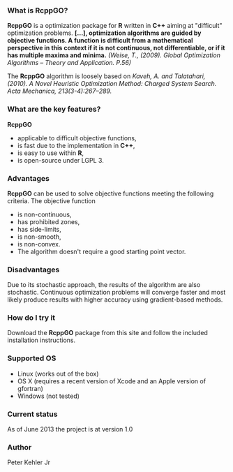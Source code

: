 ### What is RcppGO?
**RcppGO** is a optimization package for **R** written in **C++** aiming at "difficult" optimization problems. **[...], optimization algorithms are guided by objective functions. A function is difficult from a mathematical perspective in this context if it is not continuous, not differentiable, or if it has multiple maxima and minima.** _(Weise, T., (2009). Global Optimization Algorithms – Theory and Application. P.56)_ 

The **RcppGO** algorithm is loosely based on _Kaveh, A. and Talatahari, (2010). A Novel Heuristic Optimization Method: Charged System Search. Acta Mechanica, 213(3-4):267–289._

### What are the key features?
**RcppGO** 
* applicable to difficult objective functions,
* is fast due to the implementation in **C++**,
* is easy to use within **R**,
* is open-source under LGPL 3.

### Advantages
**RcppGO** can be used to solve objective functions meeting the following criteria. The objective function
* is non-continuous, 
* has prohibited zones,
* has side-limits,
* is non-smooth,
* is non-convex.  
* The algorithm doesn't require a good starting point vector. 

### Disadvantages
Due to its stochastic approach, the results of the algorithm are also stochastic. Continuous optimization problems will converge faster and most likely produce results with higher accuracy using gradient-based methods. 

### How do I try it 
Download the **RcppGO** package from this site and follow the included installation instructions.

### Supported OS
* Linux (works out of the box)
* OS X (requires a recent version of Xcode and an Apple version of gfortran) 
* Windows (not tested)

### Current status
As of June 2013 the project is at version 1.0 

### Author
Peter Kehler Jr
